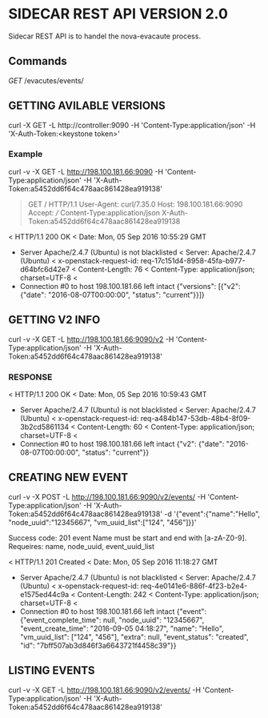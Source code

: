 # SIDECAR REST API VERSION 2.0

Sidecar REST API is to handel the nova-evacaute process.

## Commands

*GET*  /evacutes/events/

## GETTING AVILABLE VERSIONS

curl -X GET -L http://controller:9090 -H 'Content-Type:application/json' -H 'X-Auth-Token:&lt;keystone token&gt;'

### Example

curl -v -X GET -L http://198.100.181.66:9090 -H 'Content-Type:application/json' -H 'X-Auth-Token:a5452dd6f64c478aac861428ea919138'

> GET / HTTP/1.1
> User-Agent: curl/7.35.0
> Host: 198.100.181.66:9090
> Accept: */*
> Content-Type:application/json
> X-Auth-Token:a5452dd6f64c478aac861428ea919138
> 
< HTTP/1.1 200 OK
< Date: Mon, 05 Sep 2016 10:55:29 GMT
* Server Apache/2.4.7 (Ubuntu) is not blacklisted
< Server: Apache/2.4.7 (Ubuntu)
< x-openstack-request-id: req-17c151d4-8958-45fa-b977-d64bfc6d42e7
< Content-Length: 76
< Content-Type: application/json; charset=UTF-8
< 
* Connection #0 to host 198.100.181.66 left intact
{"versions": [{"v2": {"date": "2016-08-07T00:00:00", "status": "current"}}]}

## GETTING V2 INFO

curl -v -X GET -L http://198.100.181.66:9090/v2 -H 'Content-Type:application/json' -H 'X-Auth-Token:a5452dd6f64c478aac861428ea919138'

### RESPONSE

< HTTP/1.1 200 OK
< Date: Mon, 05 Sep 2016 10:59:43 GMT
* Server Apache/2.4.7 (Ubuntu) is not blacklisted
< Server: Apache/2.4.7 (Ubuntu)
< x-openstack-request-id: req-a484b147-53db-48b4-8f09-3b2cd5861134
< Content-Length: 60
< Content-Type: application/json; charset=UTF-8
< 
* Connection #0 to host 198.100.181.66 left intact
{"v2": {"date": "2016-08-07T00:00:00", "status": "current"}} 

## CREATING NEW EVENT
curl -v -X  POST -L http://198.100.181.66:9090/v2/events/ -H 'Content-Type:application/json' -H 'X-Auth-Token:a5452dd6f64c478aac861428ea919138' -d '{"event":{"name":"Hello", "node_uuid":"12345667", "vm_uuid_list":["124", "456"]}}'

Success code: 201
event Name must be start and end with [a-zA-Z0-9].
Requeires: name, node_uuid, event_uuid_list

< HTTP/1.1 201 Created
< Date: Mon, 05 Sep 2016 11:18:27 GMT
* Server Apache/2.4.7 (Ubuntu) is not blacklisted
< Server: Apache/2.4.7 (Ubuntu)
< x-openstack-request-id: req-4e0141e6-886f-4f23-b2e4-e1575ed44c9a
< Content-Length: 242
< Content-Type: application/json; charset=UTF-8
< 
* Connection #0 to host 198.100.181.66 left intact
{"event": {"event_complete_time": null, "node_uuid": "12345667", "event_create_time": "2016-09-05 04:18:27", "name": "Hello", "vm_uuid_list": ["124", "456"], "extra": null, "event_status": "created", "id": "7bff507ab3d846f3a6643721f4458c39"}}





## LISTING EVENTS

curl -v -X  GET -L http://198.100.181.66:9090/v2/events/ -H 'Content-Type:application/json' -H 'X-Auth-Token:a5452dd6f64c478aac861428ea919138'


